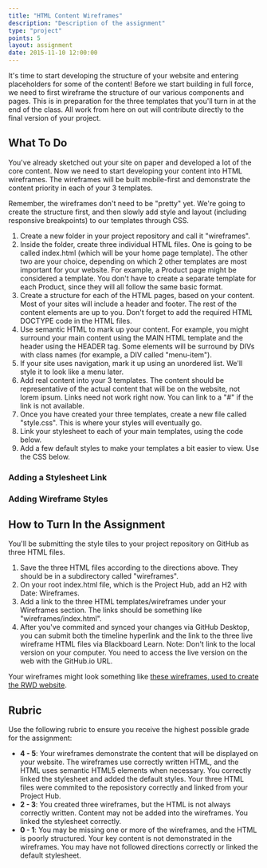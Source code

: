 ```yaml
---
title: "HTML Content Wireframes"
description: "Description of the assignment"
type: "project"
points: 5
layout: assignment
date: 2015-11-10 12:00:00
---
```


It's time to start developing the structure of your website and entering placeholders for some of the content!  Before we start building in full force, we need to first wireframe the structure of our various components and pages.  This is in preparation for the three templates that you'll turn in at the end of the class.  All work from here on out will contribute directly to the final version of your project.

## What To Do

You've already sketched out your site on paper and developed a lot of the core content.  Now we need to start developing your content into HTML wireframes.  The wireframes will be built mobile-first and demonstrate the content priority in each of your 3 templates.

Remember, the wireframes don't need to be "pretty" yet.  We're going to create the structure first, and then slowly add style and layout (including responsive breakpoints) to our templates through CSS.

1.  Create a new folder in your project repository and call it "wireframes".  
2.  Inside the folder, create three individual HTML files.  One is going to be called index.html (which will be your home page template).  The other two are your choice, depending on which 2 other templates are most important for your website.  For example, a Product page might be considered a template.  You don't have to create a separate template for each Product, since they will all follow the same basic format.
3. Create a structure for each of the HTML pages, based on your content.  Most of your sites will include a header and footer.  The rest of the content elements are up to you.  Don't forget to add the required HTML DOCTYPE code in the HTML files.
4. Use semantic HTML to mark up your content.  For example, you might surround your main content using the MAIN HTML template and the header using the HEADER tag.  Some elements will be surround by DIVs with class names (for example, a DIV called "menu-item").
5. If your site uses navigation, mark it up using an unordered list.  We'll style it to look like a menu later.
6. Add real content into your 3 templates.  The content should be representative of the actual content that will be on the website, not lorem ipsum.  Links need not work right now.  You can link to a "#" if the link is not available.
7. Once you have created your three templates, create a new file called "style.css".  This is where your styles will eventually go.
8. Link your stylesheet to each of your main templates, using the code below. 
9. Add a few default styles to make your templates a bit easier to view.  Use the CSS below.

### Adding a Stylesheet Link


<script src="https://gist.github.com/challahan/08eddc8da7152f483f99.js"></script>

### Adding Wireframe Styles


<script src="https://gist.github.com/challahan/8d1a513d126feb7e69ce.js"></script>


## How to Turn In the Assignment

You'll be submitting the style tiles to your project repository on GitHub as three HTML files.

1.  Save the three HTML files according to the directions above.  They should be in a subdirectory called "wireframes".
2.  On your root index.html file, which is the Project Hub, add an H2 with Date: Wireframes.
3.  Add a link to the three HTML templates/wireframes under your Wireframes section.  The links should be something like "wireframes/index.html".
4.  After you've commited and synced your changes via GitHub Desktop, you can submit both the timeline hyperlink and the link to the three live wireframe HTML files via Blackboard Learn.  Note: Don't link to the local version on your computer.  You need to access the live version on the web with the GitHub.io URL.

Your wireframes might look something like <a href="http://rwdkent.com/wireframes/index.html">these wireframes, used to create the RWD website</a>.

## Rubric

Use the following rubric to ensure you receive the highest possible grade for the assignment:

* **4 - 5**: Your wireframes demonstrate the content that will be displayed on your website.  The wireframes use correctly written HTML, and the HTML uses semantic HTML5 elements when necessary.  You correctly linked the stylesheet and added the default styles.  Your three HTML files were commited to the reposistory correctly and linked from your Project Hub.
* **2 - 3**: You created three wireframes, but the HTML is not always correctly written.  Content may not be added into the wireframes.  You linked the stylesheet correctly. 
* **0 - 1**: You may be missing one or more of the wireframes, and the HTML is poorly structured.  Your key content is not demonstrated in the wireframes.  You may have not followed directions correctly or linked the default stylesheet.